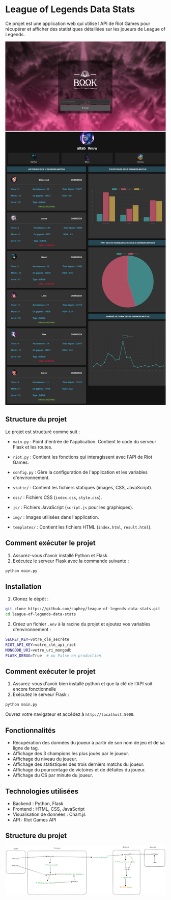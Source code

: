 # League of Legends Data Stats

Ce projet est une application web qui utilise l'API de Riot Games pour récupérer et afficher des statistiques détaillées sur les joueurs de League of Legends.

![Capture d'écran de l'application](/static/img/background.jpeg)
![Capture d'écran de l'application](/static/img/screenshot.jpeg)

## Structure du projet

Le projet est structuré comme suit :

- `main.py` : Point d'entrée de l'application. Contient le code du serveur Flask et les routes.
- `riot.py` : Contient les fonctions qui interagissent avec l'API de Riot Games.
- `config.py` : Gère la configuration de l'application et les variables d'environnement.
- `static/` : Contient les fichiers statiques (images, CSS, JavaScript).

- `css/` : Fichiers CSS (`index.css`, `style.css`).
- `js/` : Fichiers JavaScript (`script.js` pour les graphiques).
- `img/` : Images utilisées dans l'application.
- `templates/` : Contient les fichiers HTML (`index.html`, `result.html`).

## Comment exécuter le projet

1. Assurez-vous d'avoir installé Python et Flask.
2. Exécutez le serveur Flask avec la commande suivante :

```bash
python main.py
```

## Installation

1. Clonez le dépôt :
```bash
git clone https://github.com/caphey/league-of-legends-data-stats.git
cd league-of-legends-data-stats
```

2. Créez un fichier `.env` à la racine du projet et ajoutez vos variables d'environnement :
```bash
SECRET_KEY=votre_clé_secrète
RIOT_API_KEY=votre_clé_api_riot
MONGODB_URI=votre_uri_mongodb
FLASK_DEBUG=True  # ou False en production
```

## Comment exécuter le projet

1. Assurez-vous d'avoir bien installé python et que la clé de l'API soit encore fonctionnelle
2. Exécutez le serveur Flask :
```bash
python main.py
```

Ouvrez votre navigateur et accédez à `http://localhost:5000`.

## Fonctionnalités
* Récupération des données du joueur à partir de son nom de jeu et de sa ligne de tag.
* Affichage des 3 champions les plus joués par le joueur.
* Affichage du niveau du joueur.
* Affichage des statistiques des trois derniers matchs du joueur.
* Affichage du pourcentage de victoires et de défaites du joueur.
* Affichage du CS par minute du joueur.

## Technologies utilisées
- Backend : Python, Flask
- Frontend : HTML, CSS, JavaScript
- Visualisation de données : Chart.js
- API : Riot Games API

## Structure du projet
![Capture d'écran de l'application](/static/img/structure.png)